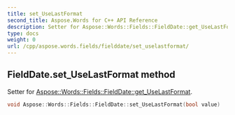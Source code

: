 ```yaml
---
title: set_UseLastFormat
second_title: Aspose.Words for C++ API Reference
description: Setter for Aspose::Words::Fields::FieldDate::get_UseLastFormat. 
type: docs
weight: 0
url: /cpp/aspose.words.fields/fielddate/set_uselastformat/
---
```

## FieldDate.set_UseLastFormat method


Setter for [Aspose::Words::Fields::FieldDate::get_UseLastFormat](./get_uselastformat/).

```cpp
void Aspose::Words::Fields::FieldDate::set_UseLastFormat(bool value)
```


